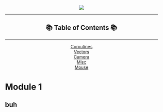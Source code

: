 <div align="center"> 





<img src="https://miro.medium.com/max/509/1*gbCeTzc727LZNhGQPXIkHA.png" >
</div>

---


<div align='center'>

## 📚 Table of Contents 📚



---
 [Coroutines](#coroutines)
 <br/>
 [Vectors](#vectors)
 <br/>
 [Camera](#cameras)
 <br/>
 [Misc](#misc)
<br/>
[Mouse](#mouse)

</div>

# Module 1

## buh


